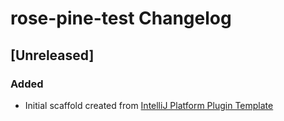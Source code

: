 <!-- Keep a Changelog guide -> https://keepachangelog.com -->

# rose-pine-test Changelog

## [Unreleased]
### Added
- Initial scaffold created from [IntelliJ Platform Plugin Template](https://github.com/JetBrains/intellij-platform-plugin-template)
